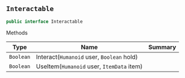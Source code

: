 ## `Interactable`

```csharp
public interface Interactable

```

Methods

| Type | Name | Summary | 
| --- | --- | --- | 
| `Boolean` | Interact(`Humanoid` user, `Boolean` hold) |  | 
| `Boolean` | UseItem(`Humanoid` user, `ItemData` item) |  | 


